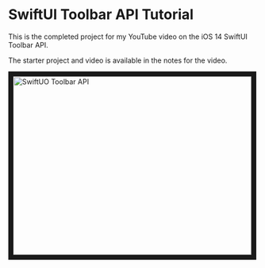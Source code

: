 # SwiftUI Toolbar API Tutorial

This is the completed project for my YouTube video on the iOS 14 SwiftUI Toolbar API.

The starter project and video is available in the notes for the video. 

<a href="http://www.youtube.com/watch?feature=player_embedded&v=Gw2IU_Sm2cg
" target="_blank"><img src="http://img.youtube.com/vi/Gw2IU_Sm2cg/0.jpg" 
alt="SwiftUO Toolbar API" width="480" height="360" border="10" /></a>

